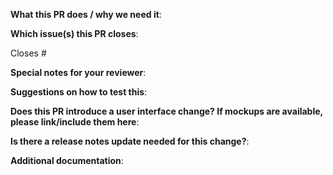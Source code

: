 **What this PR does / why we need it**:

**Which issue(s) this PR closes**:

Closes #

**Special notes for your reviewer**:

**Suggestions on how to test this**:

**Does this PR introduce a user interface change? If mockups are available, please link/include them here**:

**Is there a release notes update needed for this change?**:

**Additional documentation**: